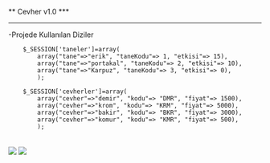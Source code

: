 ** Cevher v1.0 *** <hr>
-Projede Kullanılan Diziler

        $_SESSION['taneler']=array(
            array("tane"=>"erik", "taneKodu"=> 1, "etkisi"=> 15),
            array("tane"=>"portakal", "taneKodu"=> 2, "etkisi"=> 10),
            array("tane"=>"Karpuz", "taneKodu"=> 3, "etkisi"=> 0),
            );
        
        $_SESSION['cevherler']=array(
            array("cevher"=>"demir", "kodu"=> "DMR", "fiyat"=> 1500),
            array("cevher"=>"krom", "kodu"=> "KRM", "fiyat"=> 5000),
            array("cevher"=>"bakir", "kodu"=> "BKR", "fiyat"=> 3000),
            array("cevher"=>"komur", "kodu"=> "KMR", "fiyat"=> 500),
            );
       
          
<br>
<img src="https://i.hizliresim.com/k12dofh.png" align="center"/>
<img src="https://i.hizliresim.com/bbeggrg.png" align="center"/>


